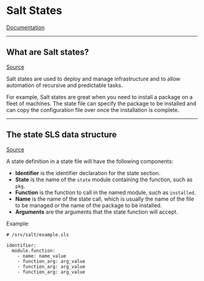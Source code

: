 # Salt States
[Documentation](https://docs.saltproject.io/salt/user-guide/en/latest/topics/states.html)

---

## What are Salt states?
[Source](https://docs.saltproject.io/salt/user-guide/en/latest/topics/states.html#overview-of-salt-states)

Salt states are used to deploy and manage infrastructure and to allow automation of recursive and predictable tasks.

For example, Salt states are great when you need to install a package on a fleet of machines. The state file can specify the package to be installed and can copy the configuration file over once the installation is complete.

---

## The state SLS data structure
[Source](https://docs.saltproject.io/salt/user-guide/en/latest/topics/states.html#the-state-sls-data-structure)

A state definition in a state file will have the following components:
- **Identifier** is the identifier declaration for the state section.
- **State** is the name of the `state` module containing the function, such as `pkg`.
- **Function** is the function to call in the named module, such as `installed`.
- **Name** is the name of the state call, which is usually the name of the file to be managed or the name of the package to be installed.
- **Arguments** are the arguments that the state function will accept.

Example:
```
# /srv/salt/example.sls

identifier:
  module.function:
    - name: name_value
    - function_arg: arg_value
    - function_arg: arg_value
    - function_arg: arg_value
```
